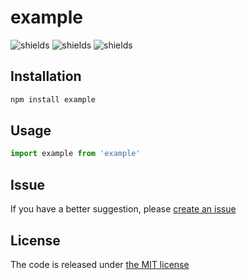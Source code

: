 # example

![shields](https://img.shields.io/npm/l/example)
![shields](https://img.shields.io/npm/v/example)
![shields](https://img.shields.io/npm/dm/example)

## Installation

```sh
npm install example
```

## Usage

```js
import example from 'example'
```

## Issue

If you have a better suggestion, please [create an issue](https://github.com/haiweilian/example/issues)

## License

The code is released under [the MIT license](https://github.com/haiweilian/example/blob/master/LICENSE)
